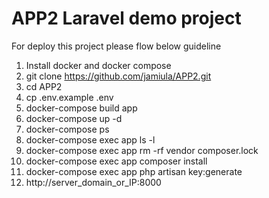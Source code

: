 # APP2 Laravel demo project
For deploy this project please flow below guideline
1. Install docker and docker compose
2. git clone https://github.com/jamiula/APP2.git
3. cd APP2
4. cp .env.example .env
5. docker-compose build app
6. docker-compose up -d
7. docker-compose ps
8. docker-compose exec app ls -l
9. docker-compose exec app rm -rf vendor composer.lock
10. docker-compose exec app composer install
11. docker-compose exec app php artisan key:generate
12. http://server_domain_or_IP:8000
